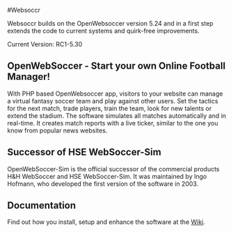 #Websoccr

Websoccr builds on the OpenWebsoccer version 5.24 and in a first step extends the code to current systems and quirk-free improvements.

Current Version: RC1-5.30

## OpenWebSoccer - Start your own Online Football Manager!

With PHP based OpenWebsoccer app, visitors to your website can manage a virtual fantasy soccer team and play against other users. Set the tactics for the next match, trade players, train the team, look for new talents or extend the stadium. The software simulates all matches automatically and in real-time. It creates match reports with a live ticker, similar to the one you know from popular news websites.

## Successor of HSE WebSoccer-Sim

OpenWebSoccer-Sim is the official successor of the commercial products H&H WebSoccer and HSE WebSoccer-Sim. It was maintained by Ingo Hofmann, who developed the first version of the software in 2003.

## Documentation

Find out how you install, setup and enhance the software at the [Wiki](https://github.com/ihofmann/open-websoccer/wiki/00.-Home).
